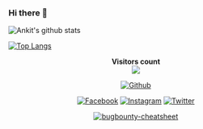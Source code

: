 ### Hi there 👋

<!--
**Ankit3k/Ankit3k** is a ✨ _special_ ✨ repository because its `README.md` (this file) appears on your GitHub profile.
-->
![Ankit's github stats](https://github-readme-stats.vercel.app/api?username=Ankit3k&show_icons=true&theme=radical)

[![Top Langs](https://github-readme-stats.vercel.app/api/top-langs/?username=Ankit3k)](https://github.com/Ankit3k)


<!--
- 🔭 I’m currently working as a Student
- 🌱 I’m currently learning.
- 👯 I’m looking to collaborate on ...
- 🤔 I’m looking for help with ...
- 💬 Ask me about ...
- 📫 How to reach me: ...
- 😄 Pronouns: ...
- ⚡ Fun fact: ...
-->

<p align="center"> 
  <b>Visitors count</b><br>
  <img src="https://profile-counter.glitch.me/Ankit3k/count.svg" />
</p>

<p align="center">
<a href="https://github.com/Ankit3k"><img title="Github" src="https://img.shields.io/badge/Github-Ankit3k-blue?style=for-the-badge&logo=github"></a>
<!--
hh
-->
<p align="center">
<a href="https://fb.com/anonalmighty"><img title="Facebook" src="https://img.shields.io/badge/Facebook-red?style=for-the-badge&logo=facebook"></a>
<!-- <a href="https://m.me/anonalmighty"><img title="Messenger" src="https://img.shields.io/badge/Messenger-red?style=for-the-badge&logo=messenger"></a> -->
<a href="https://www.instagram.com/anon_almighty"><img title="Instagram" src="https://img.shields.io/badge/INSTAGRAM-black?style=for-the-badge&logo=instagram"></a>
<a href="https://twitter.com/anon_almighty"><img title="Twitter" src="https://img.shields.io/badge/Twitter-purple?style=for-the-badge&logo=twitter"></a>


<p align="center">
<a href="https://github.com/Ankit3k/bugbounty-cheatsheet"><img title="bugbounty-cheatsheet" src="https://github-readme-stats.vercel.app/api/pin/?username=Ankit3k&repo=bugbounty-cheatsheet&theme=dark"></a>
